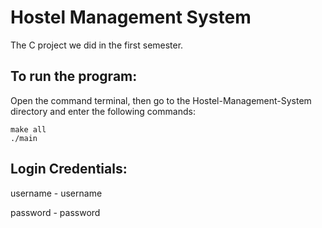 # Hostel Management System
The C project we did in the first semester.

## To run the program:
Open the command terminal, then go to the Hostel-Management-System directory and enter the following commands:
```
make all
./main
```

## Login Credentials:
username - username

password - password
